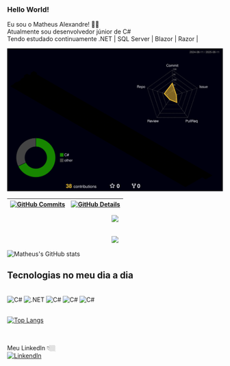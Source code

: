 ### Hello World! 
Eu sou o Matheus Alexandre! 👋🏻  <br>
Atualmente sou desenvolvedor júnior de C# <br> 
Tendo estudado continuamente .NET | SQL Server | Blazor | Razor | 

![Status](./profile-3d-contrib/profile-night-rainbow.svg)
 
 
| [![GitHub Commits](http://github-profile-summary-cards.vercel.app/api/cards/productive-time?username=Mathows&theme=dracula&utcOffset=-3)](https://github.com/vn7n24fzkq/github-profile-summary-cards) | [![GitHub Details](http://github-profile-summary-cards.vercel.app/api/cards/profile-details?username=Mathows&theme=dracula)](https://github.com/vn7n24fzkq/github-profile-summary-cards) |  
|-----------------------------------------------------------------------------------------------------------------------------------------------------------------------------------------------------------------|----------------------------------------------------------------------------------------------------------------------------------------------------------------------------------------------------|
 
 
  <div align="center" >
<a href="https://skillicons.dev"   >
 <img src="https://skillicons.dev/icons?i=git,vscode,visualstudio,cs,dotnet,docker,sqlite,git,github,postman,windows,discord,linkedin,instagram" />
</a>
  <br />
 
  </div>
 
 
##
   <div align="center" >
     <img src="https://github-profile-trophy.vercel.app/?username=Mathows&row=1&column=6&theme=dracula&margin-w=15&margin-h=15"/>
  </div>
 

![Matheus's GitHub stats](https://github-readme-stats.vercel.app/api?username=matuzen&show_icons=true&theme=dark)

## Tecnologias no meu dia a dia
<div style="display: inline_block"><br>
  <img align="center" alt="C#" src="https://img.shields.io/badge/C%23-239120?style=for-the-badge&logo=c-sharp&logoColor=white"/>
  <img align="center" alt=".NET" src="https://img.shields.io/badge/.NET-5C2D91?style=for-the-badge&logo=.net&logoColor=white"/>
  <img align="center" alt="C#" src="https://img.shields.io/badge/SQLite-07405E?style=for-the-badge&logo=sqlite&logoColor=white"/>
  <img align="center" alt="C#" src="https://img.shields.io/badge/CSS-239120?&style=for-the-badge&logo=css3&logoColor=white"/>
  <img align="center" alt="C#" src="https://img.shields.io/badge/HTML5-E34F26?style=for-the-badge&logo=html5&logoColor=white"/>
</div>
<br>

[![Top Langs](https://github-readme-stats.vercel.app/api/top-langs/?username=matuzen&layout=pie)](https://github.com/anuraghazra/github-readme-stats)

<br><br>
Meu LinkedIn 👇🏼
<br>
[![LinkendIn](https://img.shields.io/badge/LinkedIn-0077B5?style=for-the-badge&logo=linkedin&logoColor=white)](https://www.linkedin.com/in/matheus-alexandre-marques-661b70185/)

